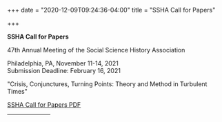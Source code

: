 +++
date = "2020-12-09T09:24:36-04:00"
title = "SSHA Call for Papers"

+++

**SSHA Call for Papers**
 
47th Annual Meeting of the Social Science History Association<br />

Philadelphia, PA, November 11-14, 2021<br/>
Submission Deadline: February 16, 2021 

"Crisis, Conjunctures, Turning Points: Theory and Method in Turbulent Times"

<a href="https://ssha.org/files/2021_SSHA_CFP.pdf">SSHA Call for Papers PDF</a>
<br /><hr width="100">
